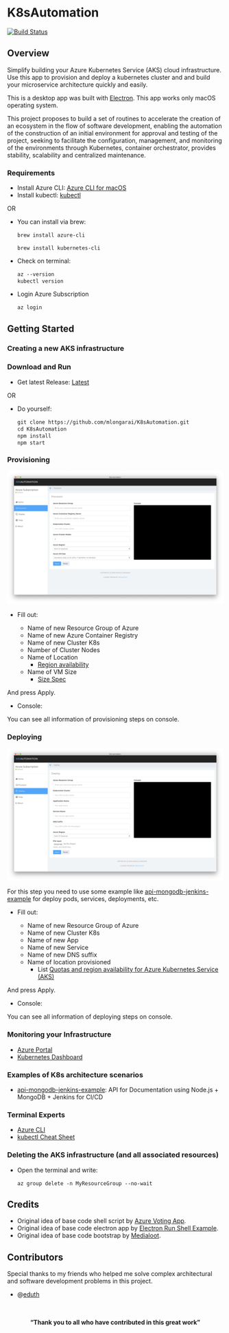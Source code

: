 # K8sAutomation 

[![Build Status](https://travis-ci.com/mlongarai/K8sAutomation.svg?branch=master)](https://travis-ci.com/mlongarai/K8sAutomation)

## Overview

Simplify building your Azure Kubernetes Service (AKS) cloud infrastructure. Use this app to provision and deploy a kubernetes cluster and and build your microservice architecture quickly and easily.

This is a desktop app was built with [Electron](http://electronjs.org). This app works only macOS operating system.

This project proposes to build a set of routines to accelerate the creation of an ecosystem in the flow of software development, enabling the automation of the construction of an initial environment for approval and testing of the project, seeking to facilitate the configuration, management, and monitoring of the environments through Kubernetes, container orchestrator, provides stability, scalability and centralized maintenance.

### Requirements

* Install Azure CLI:  [Azure CLI for macOS](https://docs.microsoft.com/en-us/cli/azure/install-azure-cli-macos?view=azure-cli-latest)
* Install kubectl:  [kubectl](https://kubernetes.io/docs/tasks/tools/install-kubectl/)

OR

* You can install via brew:

   ```Azure CLI
   brew install azure-cli
   ```
   ```kubectl
   brew install kubernetes-cli
   ```
* Check on terminal:

   ```Check instalation
   az --version
   kubectl version
   ```

* Login Azure Subscription

   ```sh
   az login
   ```

## Getting Started

### Creating a new AKS infrastructure

### Download and Run

* Get latest Release: [Latest](https://github.com/mlongarai/K8sAutomation/releases/latest)

OR

* Do yourself: 

   ```Github
   git clone https://github.com/mlongarai/K8sAutomation.git
   cd K8sAutomation
   npm install
   npm start
   ```

### Provisioning

![Provisioning](screenshots/Provision.png)

* Fill out:

   * Name of new Resource Group of Azure
   * Name of new Azure Container Registry
   * Name of new Cluster K8s
   * Number of Cluster Nodes
   * Name of Location
      * [Region availability](https://docs.microsoft.com/en-us/azure/aks/container-service-quotas)
   * Name of VM Size 
      * [Size Spec](https://docs.microsoft.com/en-us/azure/cloud-services/cloud-services-sizes-specs)


And press Apply.

* Console:

You can see all information of provisioning steps on console.

### Deploying

![Deploying](screenshots/Deploy.png)

For this step you need to use some example like [api-mongodb-jenkins-example](https://github.com/mlongarai/) for deploy pods, services, deployments, etc.

* Fill out:

   * Name of new Resource Group of Azure
   * Name of new Cluster K8s
   * Name of new App
   * Name of new Service
   * Name of new DNS suffix
   * Name of location provisioned
      * List [Quotas and region availability for Azure Kubernetes Service (AKS)](https://docs.microsoft.com/en-us/azure/aks/container-service-quotas)
      

And press Apply.

* Console:

You can see all information of deploying steps on console.

### Monitoring your Infrastructure

* [Azure Portal](http://portal.azure.com/)
* [Kubernetes Dashboard](https://github.com/kubernetes/dashboard)

### Examples of K8s architecture scenarios

* [api-mongodb-jenkins-example](https://github.com/mlongarai/): API for Documentation using Node.js + MongoDB + Jenkins for CI/CD


### Terminal Experts

* [Azure CLI](https://docs.microsoft.com/en-us/cli/azure/ext/aks-preview/aks?view=azure-cli-latest)
* [kubectl Cheat Sheet](https://kubernetes.io/docs/reference/kubectl/cheatsheet/)

### Deleting the AKS infrastructure (and all associated resources)

* Open the terminal and write:
   ```vim
   az group delete -n MyResourceGroup --no-wait
   ```

## Credits

* Original idea of base code shell script by [Azure Voting App](https://github.com/Azure-Samples/azure-voting-app-redis).
* Original idea of base code electron app by [Electron Run Shell Example](https://github.com/martinjackson/electron-run-shell-example).
* Original idea of base code bootstrap by [Medialoot](https://medialoot.com/themes/).

## Contributors

Special thanks to my friends who helped me solve complex architectural and software development problems in this project.

* @[eduth](https://github.com/eduth)


<p align="center">
  <br>
  <br>
  <b>“Thank you to all who have contributed in this great work”</b><br>
  <br><br>
</p>